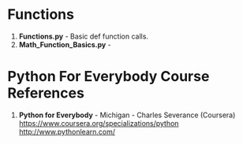 #  Functions
1.  **Functions.py** - Basic def function calls.
2.  **Math_Function_Basics.py** - 

#  Python For Everybody Course References
1.  **Python for Everybody** - Michigan - Charles Severance (Coursera)   
	https://www.coursera.org/specializations/python  
	http://www.pythonlearn.com/
